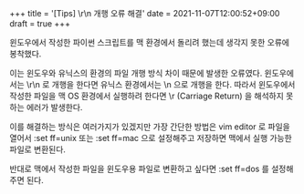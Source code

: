 +++
title = '[Tips] \r\n 개행 오류 해결'
date = 2021-11-07T12:00:52+09:00
draft = true
+++

윈도우에서 작성한 파이썬 스크립트를 맥 환경에서 돌리려 했는데 생각지 못한 오류에 봉착했다.

이는 윈도우와 유닉스의 환경의 파일 개행 방식 차이 때문에 발생한 오류였다. 윈도우에서는 \r\n 로 개행을 한다면 유닉스 환경에서는 \n 으로 개행을 한다. 
따라서 윈도우에서 작성한 파일을 맥 OS 환경에서 실행하려 한다면 \r (Carriage Return) 을 해석하지 못하는 에러가 발생한다.

이를 해결하는 방식은 여러가지가 있겠지만 가장 간단한 방법은 vim editor 로 파일을 열어서 
:set ff=unix 또는 :set ff=mac 으로 설정해주고 저장하면 맥에서 실행 가능한 파일로 변환된다.

반대로 맥에서 작성한 파일을 윈도우용 파일로 변환하고 싶다면 :set ff=dos 를 설정해주면 된다.